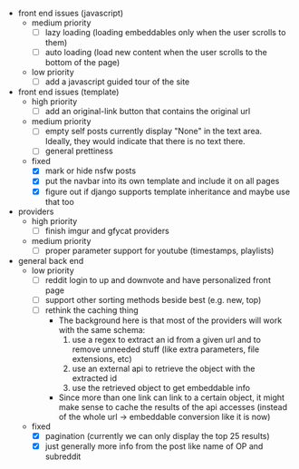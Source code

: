 - front end issues (javascript)
  - medium priority
    - [ ] lazy loading (loading embeddables only when the user scrolls to them)
    - [ ] auto loading (load new content when the user scrolls to the bottom of
      the page)
  - low priority
    - [ ] add a javascript guided tour of the site
- front end issues (template)
  - high priority
    - [ ] add an original-link button that contains the original url
  - medium priority
    - [ ] empty self posts currently display "None" in the text area. Ideally, they
      would indicate that there is no text there.
    - [ ] general prettiness
  - fixed
    - [x] mark or hide nsfw posts
    - [x] put the navbar into its own template and include it on all pages
    - [x] figure out if django supports template inheritance and maybe use that too
- providers
  - high priority
    - [ ] finish imgur and gfycat providers
  - medium priority
    - [ ] proper parameter support for youtube (timestamps, playlists)
- general back end
  - low priority
    - [ ] reddit login to up and downvote and have personalized front page
    - [ ] support other sorting methods beside best (e.g. new, top)
    - [ ] rethink the caching thing
      - The background here is that most of the providers will work with the same
        schema:
        1. use a regex to extract an id from a given url and to remove unneeded
           stuff (like extra parameters, file extensions, etc)
        2. use an external api to retrieve the object with the extracted id
        3. use the retrieved object to get embeddable info
      - Since more than one link can link to a certain object, it might make sense
        to cache the results of the api accesses (instead of the whole url ->
        embeddable conversion like it is now)
  - fixed
    - [x] pagination (currently we can only display the top 25 results)
    - [x] just generally more info from the post like name of OP and subreddit
